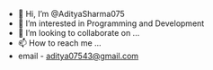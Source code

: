 - 👋 Hi, I’m @AdityaSharma075
- 👀 I’m interested in Programming and Development
- 💞️ I’m looking to collaborate on ...
- 📫 How to reach me ...
- email - aditya07543@gmail.com

<!---
AdityaSharma075/AdityaSharma075 is a ✨ special ✨ repository because its `README.md` (this file) appears on your GitHub profile.
You can click the Preview link to take a look at your changes.
--->
